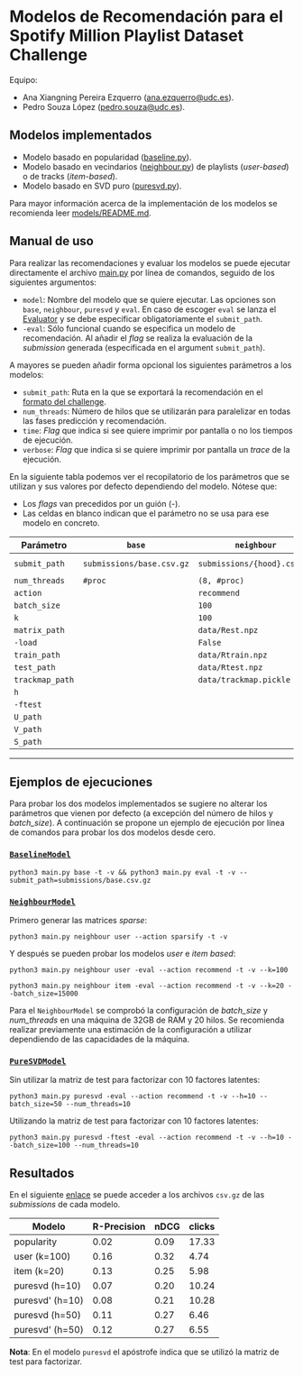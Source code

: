 # Modelos de Recomendación para el Spotify Million Playlist Dataset Challenge


Equipo:
- Ana Xiangning Pereira Ezquerro ([ana.ezquerro@udc.es](mailto:ana.ezquerro@udc.es)).
- Pedro Souza López ([pedro.souza@udc.es](mailto:pedro.souza@udc.es)).

## Modelos implementados

- Modelo basado en popularidad ([baseline.py](models/baseline.py)). 
- Modelo basado en vecindarios ([neighbour.py](models/neighbour.py)) de playlists (_user-based_) o de tracks (_item-based_).
- Modelo basado en SVD puro ([puresvd.py](models/puresvd.py)).

Para mayor información acerca de la implementación de los modelos se recomienda leer [models/README.md](models/README.md).

## Manual de uso

Para realizar las recomendaciones y evaluar los modelos se puede ejecutar directamente el archivo 
[main.py](main.py) por línea de comandos, seguido de los siguientes argumentos:

- `model`: Nombre del modelo que se quiere ejecutar. Las opciones son `base`, `neighbour`, `puresvd` y `eval`. En caso 
de escoger `eval` se lanza el [Evaluator](utils/evaluation.py) y se debe especificar obligatoriamente el `submit_path`.
- `-eval`: Sólo funcional cuando se especifica un modelo de recomendación. Al añadir el _flag_ se realiza la evaluación de la _submission_ generada (especificada en el argument
`submit_path`).

A mayores se pueden añadir forma opcional los siguientes parámetros a los modelos:


- `submit_path`: Ruta en la que se exportará la recomendación en el 
[formato del challenge](https://www.aicrowd.com/challenges/spotify-million-playlist-dataset-challenge/). 
- `num_threads`: Número de hilos que se utilizarán para paralelizar en todas las fases 
predicción y recomendación.
- `time`: *Flag* que indica si see quiere imprimir por pantalla o no los tiempos de ejecución. 
- `verbose`: *Flag* que indica si se quiere imprimir por pantalla un _trace_ de la ejecución. 

En la siguiente tabla podemos ver el recopilatorio de los parámetros que se utilizan y sus valores por defecto dependiendo 
del modelo. Nótese que:

- Los *flags* van precedidos por un guión (-).
- Las celdas en blanco indican que el parámetro no se usa para ese modelo en concreto.

| Parámetro       | `base`                    | `neighbour`                 | `puresvd`                               |
|-----------------|---------------------------|-----------------------------|-----------------------------------------|
| `submit_path`   | `submissions/base.csv.gz` | `submissions/{hood}.csv.gz` | `submissions/puresvd{ftest}-{h}.csv.gz` |
| `num_threads`   | `#proc`                   | `(8, #proc)`                | `#proc`                                 |
| `action`        |                           | `recommend`                 | `recommend`                             |
| `batch_size`    |                           | `100`                       | `100`                                   |
| `k`             |                           | `100`                       |                                         |
| `matrix_path`   |                           | `data/Rest.npz`             |                                         |
| `-load`         |                           | `False`                     |                                         |
| `train_path`    |                           | `data/Rtrain.npz`           | `data/Rtrain.npz`                       |
| `test_path`     |                           | `data/Rtest.npz`            | `data/Rtest.npz`                        |
| `trackmap_path` |                           | `data/trackmap.pickle`      | `data/trackmap.pickle`                  |
| `h`             |                           |                             | `10`                                    |
| `-ftest`        |                           |                             | `False`                                 |     
| `U_path`        |                           |                             | `data/U.npy`                            |
| `V_path`        |                           |                             | `data/V.npy`                            |
| `S_path`        |                           |                             | `data/S.npy`                            |

---
## Ejemplos de ejecuciones

Para probar los dos modelos implementados se sugiere no alterar los parámetros que vienen por defecto (a excepción del 
número de hilos y _batch_size_). A continuación se propone un ejemplo de ejecución por línea de comandos para probar 
los dos modelos desde cero.


### [`BaselineModel`](models/baseline.py)


```shell
python3 main.py base -t -v && python3 main.py eval -t -v --submit_path=submissions/base.csv.gz
```
### [`NeighbourModel`](models/neighbour.py)

Primero generar las matrices _sparse_:

```shell
python3 main.py neighbour user --action sparsify -t -v
```

Y después se pueden probar los modelos _user_ e _item_ _based_:

```shell
python3 main.py neighbour user -eval --action recommend -t -v --k=100
```

```shell
python3 main.py neighbour item -eval --action recommend -t -v --k=20 --batch_size=15000
```

Para el `NeighbourModel` se comprobó la configuración de _batch_size_ y _num_threads_ en una máquina de 32GB de RAM y 20 hilos. 
Se recomienda realizar previamente una estimación de la configuración a utilizar dependiendo de las capacidades de la máquina.

### [`PureSVDModel`](models/puresvd.py)

Sin utilizar la matriz de test para factorizar con 10 factores latentes:
```shell
python3 main.py puresvd -eval --action recommend -t -v --h=10 --batch_size=50 --num_threads=10
```

Utilizando la matriz de test para factorizar con 10 factores latentes:

```shell
python3 main.py puresvd -ftest -eval --action recommend -t -v --h=10 --batch_size=100 --num_threads=10
```


## Resultados 

En el siguiente [enlace](https://udcgal-my.sharepoint.com/:f:/g/personal/ana_ezquerro_udc_es/EuDyme7p-uFPpVomMjwWkmgBhpUUz3clxkTMELy2J0BZjA?e=FOFokB) 
se puede acceder a los archivos `csv.gz` de las _submissions_ de cada modelo.


| Modelo          | R-Precision | nDCG | clicks |
|-----------------|-------------|------|--------|
| popularity      | 0.02        | 0.09 | 17.33  |
| user (k=100)    | 0.16        | 0.32 | 4.74   |
| item (k=20)     | 0.13        | 0.25 | 5.98   |
| puresvd (h=10)  | 0.07        | 0.20 | 10.24  |  
| puresvd' (h=10) | 0.08        | 0.21 | 10.28  |
| puresvd (h=50)  | 0.11        | 0.27 | 6.46   |
| puresvd' (h=50) | 0.12        | 0.27 | 6.55   |

**Nota**: En el modelo `puresvd` el apóstrofe indica que se utilizó la matriz de test para factorizar.